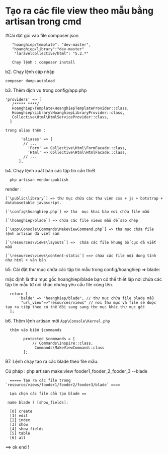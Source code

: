 # Tạo ra các file view theo mẫu bằng artisan trong cmd



#Cài đặt gói vào file composer.json 

  
       "hoanghiep/template": "dev-master",
       "hoanghiep/library":"dev-master"
        "laravelcollective/html": "5.2.*"
       
       Chạy lệnh : composer install

b2. Chạy lệnh cập nhập

    composer dump-autoload

b3. Thêm dịch vụ trong config/app.php

    'providers' => [
       /***** ****/
       Hoanghiep\Template\HoanghiepTemplateProvider::class,
       Hoanghiep\Library\HoanghiepLibraryProvider::class,
       Collective\Html\HtmlServiceProvider::class,
      ]
      
    trong alias thêm :
      
           'aliases' => [
            // ...
              'Form' => Collective\Html\FormFacade::class,
              'Html' => Collective\Html\HtmlFacade::class,
            // ...
          ],
 
 b4. Chạy lệnh xuất bản các tập tin cần thiết 
 
      php artisan vendor:publish
  
  render  :
  
    [`\public\library`] => thư mục chứa các thư viện css + js + botstrap + databasetable javascript.
    
    [`\config\hoanghiep.php`] => thư  mục khai báo nơi chứa file mẫu
  
    [`\hoanghiep\blade`] => chứa các file views mẫu để sao chép
    
    [`\app\Console\Commands\MakeViewCommand.php`] => thư mục chứa file lệnh artisan đã viết sẵn
  
    [`\resources\views\layouts`] =>  chứa các file khung bố cục đã viết mẫu
    
    [`\resources\views\content-static`] ==> chứa các file nội dung tĩnh như html + văn bản

  
  
  b5. Cài đặt thư mục chứa các tập tin mẫu trong config/hoanghiep => blade:

  mặc định là thư mục gốc hoanghiep/blade bạn có thể thiết lập nơi chứa các tập tin mẫu từ nơi khác nhưng yêu cầu file cùng tên.
  
      return [
          'balde' => "hoanghiep/blade", // thư mục chứa file blade mẫu
           "url_view"=>"resources/views" // nơi thư mục và file sẽ được tạo ra tiếp theo có thể đổi sang sang thư mục khác thư mục gốc
      ];

  
  
  b6. Thêm lệnh artisan mới  `App\Console\Kernel.php`

      thêm vào biến $commands 
    
            protected $commands = [
                // Commands\Inspire::class,
                 Commands\MakeViewCommand::class
            ];
  
    
  B7. Lệnh chạy tạo ra các blade theo file mẫu.
  
Cú pháp  :  php artisan make:view fooder1_fooder_2_fooder_3 --blade
   
      
      ===== Tạo ra các file trong  `resource/views/fooder1/fooder2/fooder3/blade` ====
      
      Lựa chọn các file cần tạo blade == 
      
     name blade ? [show_fields]:
    
      [0] create
      [1] edit
      [2] index
      [3] show
      [4] show_fields
      [5] table
      [6] all
 >

  
  
  ==> ok end !
